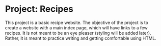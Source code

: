 # Project: Recipes

This project is a basic recipe website. The objective of the project is to
create a website with a main index page, which will have links to a few
recipes. It is not meant to be an eye pleaser (styling will be added later).
Rather, it is meant to practice writing and getting comfortable using HTML.
